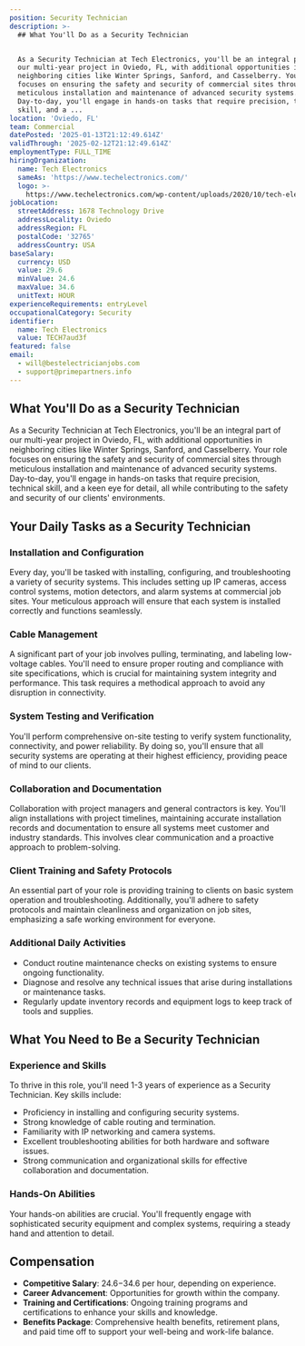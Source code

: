```yaml
---
position: Security Technician
description: >-
  ## What You'll Do as a Security Technician


  As a Security Technician at Tech Electronics, you'll be an integral part of
  our multi-year project in Oviedo, FL, with additional opportunities in
  neighboring cities like Winter Springs, Sanford, and Casselberry. Your role
  focuses on ensuring the safety and security of commercial sites through
  meticulous installation and maintenance of advanced security systems.
  Day-to-day, you'll engage in hands-on tasks that require precision, technical
  skill, and a ...
location: 'Oviedo, FL'
team: Commercial
datePosted: '2025-01-13T21:12:49.614Z'
validThrough: '2025-02-12T21:12:49.614Z'
employmentType: FULL_TIME
hiringOrganization:
  name: Tech Electronics
  sameAs: 'https://www.techelectronics.com/'
  logo: >-
    https://www.techelectronics.com/wp-content/uploads/2020/10/tech-electronics-logo.png
jobLocation:
  streetAddress: 1678 Technology Drive
  addressLocality: Oviedo
  addressRegion: FL
  postalCode: '32765'
  addressCountry: USA
baseSalary:
  currency: USD
  value: 29.6
  minValue: 24.6
  maxValue: 34.6
  unitText: HOUR
experienceRequirements: entryLevel
occupationalCategory: Security
identifier:
  name: Tech Electronics
  value: TECH7aud3f
featured: false
email:
  - will@bestelectricianjobs.com
  - support@primepartners.info
---
```




## What You'll Do as a Security Technician

As a Security Technician at Tech Electronics, you'll be an integral part of our multi-year project in Oviedo, FL, with additional opportunities in neighboring cities like Winter Springs, Sanford, and Casselberry. Your role focuses on ensuring the safety and security of commercial sites through meticulous installation and maintenance of advanced security systems. Day-to-day, you'll engage in hands-on tasks that require precision, technical skill, and a keen eye for detail, all while contributing to the safety and security of our clients' environments.

## Your Daily Tasks as a Security Technician

### Installation and Configuration

Every day, you'll be tasked with installing, configuring, and troubleshooting a variety of security systems. This includes setting up IP cameras, access control systems, motion detectors, and alarm systems at commercial job sites. Your meticulous approach will ensure that each system is installed correctly and functions seamlessly.

### Cable Management

A significant part of your job involves pulling, terminating, and labeling low-voltage cables. You'll need to ensure proper routing and compliance with site specifications, which is crucial for maintaining system integrity and performance. This task requires a methodical approach to avoid any disruption in connectivity.

### System Testing and Verification

You'll perform comprehensive on-site testing to verify system functionality, connectivity, and power reliability. By doing so, you'll ensure that all security systems are operating at their highest efficiency, providing peace of mind to our clients.

### Collaboration and Documentation

Collaboration with project managers and general contractors is key. You'll align installations with project timelines, maintaining accurate installation records and documentation to ensure all systems meet customer and industry standards. This involves clear communication and a proactive approach to problem-solving.

### Client Training and Safety Protocols

An essential part of your role is providing training to clients on basic system operation and troubleshooting. Additionally, you'll adhere to safety protocols and maintain cleanliness and organization on job sites, emphasizing a safe working environment for everyone.

### Additional Daily Activities

- Conduct routine maintenance checks on existing systems to ensure ongoing functionality.
- Diagnose and resolve any technical issues that arise during installations or maintenance tasks.
- Regularly update inventory records and equipment logs to keep track of tools and supplies.

## What You Need to Be a Security Technician

### Experience and Skills

To thrive in this role, you'll need 1-3 years of experience as a Security Technician. Key skills include:

- Proficiency in installing and configuring security systems.
- Strong knowledge of cable routing and termination.
- Familiarity with IP networking and camera systems.
- Excellent troubleshooting abilities for both hardware and software issues.
- Strong communication and organizational skills for effective collaboration and documentation.

### Hands-On Abilities

Your hands-on abilities are crucial. You'll frequently engage with sophisticated security equipment and complex systems, requiring a steady hand and attention to detail.

## Compensation

- **Competitive Salary**: $24.6-$34.6 per hour, depending on experience.
- **Career Advancement**: Opportunities for growth within the company.
- **Training and Certifications**: Ongoing training programs and certifications to enhance your skills and knowledge.
- **Benefits Package**: Comprehensive health benefits, retirement plans, and paid time off to support your well-being and work-life balance.